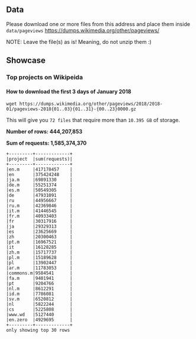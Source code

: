 ## Data
Please download one or more files from this address and place them inside `data/pageviews`
https://dumps.wikimedia.org/other/pageviews/

NOTE: Leave the file(s) as is! Meaning, do not unzip them :)

## Showcase
### Top projects on Wikipeida 

#### How to download the first 3 days of January 2018 
```
wget https://dumps.wikimedia.org/other/pageviews/2018/2018-01/pageviews-2018{01..03}{01..31}-{00..23}0000.gz
```
This will give you `72 files` that require more than `10.395 GB` of storage.


**Number of rows: 444,207,853**

**Sum of requests: 1,585,374,370**

```
+---------+-------------+
|project  |sum(requests)|
+---------+-------------+
|en.m     |417178457    |
|en       |375424248    |
|ja.m     |69891330     |
|de.m     |55251374     |
|es.m     |50549305     |
|de       |47931091     |
|ru       |44956667     |
|ru.m     |42369846     |
|it.m     |41446545     |
|fr.m     |40933403     |
|fr       |30317916     |
|ja       |29329313     |
|es       |23625669     |
|zh       |20300463     |
|pt.m     |16967521     |
|it       |16128285     |
|zh.m     |15717737     |
|pl.m     |15189628     |
|pl       |13902447     |
|ar.m     |11783053     |
|commons.m|9584541      |
|fa.m     |9401941      |
|pt       |9204766      |
|nl.m     |8612291      |
|id.m     |7786081      |
|sv.m     |6520812      |
|nl       |5822244      |
|cs       |5225808      |
|www.wd   |5127440      |
|en.zero  |4929695      |
+---------+-------------+
only showing top 30 rows

```